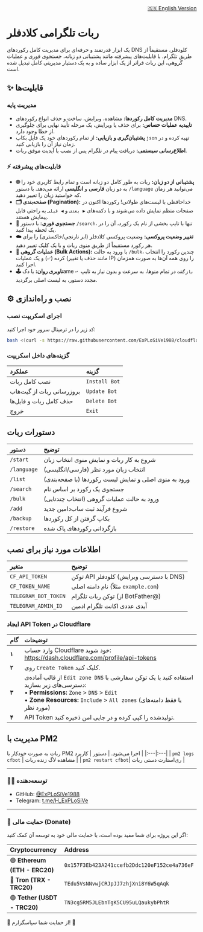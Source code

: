 <!-- English README link -->
<div align="right">
  <a href="README.md">🇬🇧 English Version</a>
</div>

# ربات تلگرامی کلادفلر
یک ابزار قدرتمند و حرفه‌ای برای مدیریت کامل رکوردهای DNS کلودفلر، مستقیماً از طریق تلگرام. با قابلیت‌های پیشرفته مانند پشتیبانی دو زبانه، جستجوی فوری و عملیات گروهی، این ربات فراتر از یک ابزار ساده و به یک دستیار مدیریتی کامل تبدیل شده است.

## ✨ قابلیت‌ها

### مدیریت پایه
*   **مدیریت کامل رکوردها:** مشاهده، ویرایش، ساخت و حذف انواع رکوردهای DNS.
*   **تاییدیه عملیات حساس:** برای حذف یا ویرایش، یک مرحله تأیید نهایی برای جلوگیری از خطا وجود دارد.
*   **پشتیبان‌گیری و بازیابی:** از تمام رکوردهای خود یک فایل بکاپ `json` تهیه کرده و در زمان نیاز آن را بازیابی کنید.
*   **اطلاع‌رسانی سیستمی:** دریافت پیام در تلگرام پس از نصب یا آپدیت موفق ربات.

### ⚡️ قابلیت‌های پیشرفته
*   **🌐 پشتیبانی از دو زبان:** ربات به طور کامل دو زبانه است و تمام رابط کاربری خود را به دو زبان **فارسی** و **انگلیسی** ارائه می‌دهد. با دستور `/language` می‌توانید هر زمان که خواستید زبان را تغییر دهید.
*   **🗂 صفحه‌بندی (Pagination):** خداحافظی با لیست‌های طولانی! رکوردها اکنون در صفحات منظم نمایش داده می‌شوند و با دکمه‌های `▶️ بعدی` و `◀️ قبلی` به راحتی قابل پیمایش هستند.
*   **🔎 جستجوی فوری:** با دستور `/search`، تنها با تایپ بخشی از نام یک رکورد، آن را در یک لحظه پیدا کنید.
*   **☁️ تغییر وضعیت پروکسی:** وضعیت پروکسی کلادفلر (ابر نارنجی/خاکستری) را برای هر رکورد مستقیماً از طریق منوی ربات و با یک کلیک تغییر دهید.
*   **👥 عملیات گروهی (Bulk Actions):** با ورود به حالت `/bulk`، چندین رکورد را انتخاب کرده (`✅`) و یک عملیات (مانند حذف یا تغییر IP) را روی همه آن‌ها به صورت همزمان اجرا کنید.
*   **🕹 ناوبری روان:** با دکame `↩️ بازگشت` در تمام منوها، به سرعت و بدون نیاز به تایپ مجدد دستور، به لیست اصلی برگردید.

## ⚙️ نصب و راه‌اندازی

### اجرای اسکریپت نصب
کد زیر را در ترمینال سرور خود اجرا کنید:
```bash
bash <(curl -s https://raw.githubusercontent.com/ExPLoSiVe1988/cloudflare-telegram-bot/main/install.sh)
```

### گزینه‌های داخل اسکریپت
| عملکرد | گزینه |
|:---|:---|
| نصب کامل ربات | `Install Bot` |
| بروزرسانی ربات از گیت‌هاب | `Update Bot` |
| حذف کامل ربات و فایل‌ها | `Delete Bot` |
| خروج | `Exit` |


## دستورات ربات
| دستور | توضیح |
|:---|:---|
| `/start` | شروع به کار ربات و نمایش منوی انتخاب زبان |
| `/language` | انتخاب زبان مورد نظر (فارسی/انگلیسی) |
| `/list` | ورود به منوی اصلی و نمایش لیست رکوردها (با صفحه‌بندی) |
| `/search`| جستجوی یک رکورد بر اساس نام |
| `/bulk` | ورود به حالت عملیات گروهی (انتخاب چندتایی) |
| `/add` | شروع فرآیند ثبت ساب‌دامین جدید |
| `/backup` | بکاپ گرفتن از کل رکوردها |
| `/restore`| بازگردانی رکوردهای پاک شده |


## اطلاعات مورد نیاز برای نصب
| متغیر | توضیح |
|:---|:---|
| `CF_API_TOKEN` | توکن API کلودفلر (با دسترسی ویرایش DNS) |
| `CF_TOKEN_NAME` | نام دامنه اصلی (مثلاً `example.com`) |
| `TELEGRAM_BOT_TOKEN` | توکن ربات تلگرام (از BotFather@) |
| `TELEGRAM_ADMIN_ID` | آیدی عددی اکانت تلگرام ادمین |


### ایجاد API Token در Cloudflare
| گام | توضیحات |
|:---|:---|
| **۱** | وارد حساب Cloudflare خود شوید: https://dash.cloudflare.com/profile/api-tokens |
| **۲** | روی `Create Token` کلیک کنید. |
| **۳** | از قالب آماده‌ی `Edit zone DNS` استفاده کنید یا یک توکن سفارشی با دسترسی‌های زیر بسازید: <br> • **Permissions:** `Zone` > `DNS` > `Edit` <br> • **Zone Resources:** `Include` > `All zones` (یا فقط دامنه‌های مورد نظر) |
| **۴** | API Token تولیدشده را کپی کرده و در جایی امن ذخیره کنید. |


## مدیریت با PM2
ربات به صورت خودکار با PM2 اجرا می‌شود.
| دستور | کاربرد |
|:---|:---|
| `pm2 logs cfbot` | مشاهده لاگ زنده ربات |
| `pm2 restart cfbot`| ری‌استارت دستی ربات |


-----

### 👨‍💻 توسعه‌دهنده
*   GitHub: [@ExPLoSiVe1988](https://github.com/ExPLoSiVe1988)
*   Telegram: [t.me/H_ExPLoSiVe](https://t.me/H_ExPLoSiVe)

-----

### 💖 حمایت مالی (Donate)
اگر این پروژه برای شما مفید بوده است، با حمایت مالی خود به توسعه آن کمک کنید:

| Cryptocurrency | Address |
|:---|:---|
| 🟣 **Ethereum (ETH - ERC20)** | `0x157F3Eb423A241ccefb2Ddc120eF152ce4a736eF` |
| 🔵 **Tron (TRX - TRC20)** | `TEdu5VsNNvwjCRJpJJ7zhjXni8Y6W5qAqk` |
| 🟢 **Tether (USDT - TRC20)** | `TN3cg5RM5JLEbnTgK5CU95uLQaukybPhtR` |

🙏 از حمایت شما سپاسگزارم! 🚀

